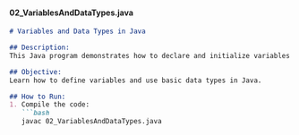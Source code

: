 
#### **02_VariablesAndDataTypes.java**
```markdown
# Variables and Data Types in Java

## Description:
This Java program demonstrates how to declare and initialize variables with different data types such as int, String, and double.

## Objective:
Learn how to define variables and use basic data types in Java.

## How to Run:
1. Compile the code:
   ```bash
   javac 02_VariablesAndDataTypes.java
